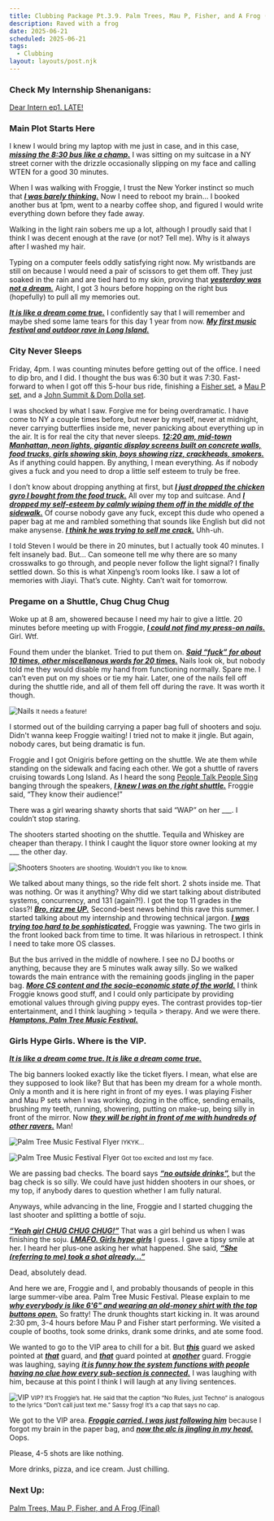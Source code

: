 ```yaml
---
title: Clubbing Package Pt.3.9. Palm Trees, Mau P, Fisher, and A Frog (Intro)
description: Raved with a frog
date: 2025-06-21
scheduled: 2025-06-21
tags:
  - Clubbing
layout: layouts/post.njk
---
```


<h3>Check My Internship Shenanigans:</h3>
<a href="{{ '/posts/dearinternep1/' | url }}">Dear Intern ep1. LATE!</a>

<h3>Main Plot Starts Here</h3>

I knew I would bring my laptop with me just in case, and in this case, ***<u>missing the 8:30 bus like a champ.***</u> I was sitting on my suitcase in a NY street corner with the drizzle occasionally slipping on my face and calling WTEN for a good 30 minutes.

When I was walking with Froggie, I trust the New Yorker instinct so much that ***<u>I was barely thinking.***</u> Now I need to reboot my brain… I booked another bus at 1pm, went to a nearby coffee shop, and figured I would write everything down before they fade away.

Walking in the light rain sobers me up a lot, although I proudly said that I think I was decent enough at the rave (or not? Tell me). Why is it always after I washed my hair.

Typing on a computer feels oddly satisfying right now. My wristbands are still on because I would need a pair of scissors to get them off. They just soaked in the rain and are tied hard to my skin, proving that ***<u>yesterday was not a dream.***</u> Aight, I got 3 hours before hopping on the right bus (hopefully) to pull all my memories out.

***<u>It is like a dream come true.***</u> I confidently say that I will remember and maybe shed some lame tears for this day 1 year from now. ***<u>My first music festival and outdoor rave in Long Island.***</u>

<h3>City Never Sleeps</h3>

Friday, 4pm. I was counting minutes before getting out of the office. I need to dip bro, and I did. I thought the bus was 6:30 but it was 7:30. Fast-forward to when I got off this 5-hour bus ride, finishing a [Fisher set](https://youtu.be/mzArzdY24wU?si=Q-ndARfVWJ0D3Hdz), a [Mau P set](https://youtu.be/WEcImcXf6C0?si=AvAUg3eGHEHLV8Kn), and a [John Summit & Dom Dolla set](https://youtu.be/9ZqJPIbTme4?si=PIaPy-aklGp31ylg).

I was shocked by what I saw. Forgive me for being overdramatic. I have come to NY a couple times before, but never by myself, never at midnight, never carrying butterflies inside me, never panicking about everything up in the air. It is for real the city that never sleeps. ***<u>12:20 am, mid-town Manhattan, neon lights, gigantic display screens built on concrete walls, food trucks, girls showing skin, boys showing rizz, crackheads, smokers.***</u> As if anything could happen. By anything, I mean everything. As if nobody gives a fuck and you need to drop a little self esteem to truly be free.

I don’t know about dropping anything at first, but ***<u>I just dropped the chicken gyro I bought from the food truck.***</u> All over my top and suitcase. And ***<u>I dropped my self-esteem by calmly wiping them off in the middle of the sidewalk.***</u> Of course nobody gave any fuck, except this dude who opened a paper bag at me and rambled something that sounds like English but did not make anysense. ***<u>I think he was trying to sell me crack.***</u> Uhh-uh.

I told Steven I would be there in 20 minutes, but I actually took 40 minutes. I felt insanely bad. But… Can someone tell me why there are so many crosswalks to go through, and people never follow the light signal? I finally settled down. So this is what Xinpeng’s room looks like. I saw a lot of memories with Jiayi. That’s cute. Nighty. Can’t wait for tomorrow.

<h3>Pregame on a Shuttle, Chug Chug Chug</h3>

Woke up at 8 am, showered because I need my hair to give a little. 20 minutes before meeting up with Froggie, ***<u>I could not find my press-on nails.***</u> Girl. Wtf.

Found them under the blanket. Tried to put them on. ***<u>Said “fuck” for about 10 times, other miscellanous words for 20 times.***</u> Nails look ok, but nobody told me they would disable my hand from functioning normally. Spare me. I can’t even put on my shoes or tie my hair. Later, one of the nails fell off during the shuttle ride, and all of them fell off during the rave. It was worth it though.

![Nails](/img/palm_tree/nails.jpg)
<small>It needs a feature!</small>

I stormed out of the building carrying a paper bag full of shooters and soju. Didn't wanna keep Froggie waiting! I tried not to make it jingle. But again, nobody cares, but being dramatic is fun.

Froggie and I got Onigiris before getting on the shuttle. We ate them while standing on the sidewalk and facing each other. We got a shuttle of ravers cruising towards Long Island. As I heard the song [People Talk People Sing](https://open.spotify.com/track/1HAflwKirsoDsun2cOIBvx?si=a7fc8c7136e542f9) banging through the speakers, ***<u>I knew I was on the right shuttle.***</u> Froggie said, “They know their audience!”

There was a girl wearing shawty shorts that said “WAP” on her ___. I couldn’t stop staring.

The shooters started shooting on the shuttle. Tequila and Whiskey are cheaper than therapy. I think I caught the liquor store owner looking at my ___ the other day.

![Shooters](/img/palm_tree/shooters.jpeg)
<small>Shooters are shooting. Wouldn't you like to know.</small>

We talked about many things, so the ride felt short. 2 shots inside me. That was nothing. Or was it anything? Why did we start talking about distributed systems, concurrency, and 131 (again?!). I got the top 11 grades in the class?! ***<u>Bro, rizz me UP.***</u> Second-best news behind this rave this summer. I started talking about my internship and throwing technical jargon. ***<u>I was trying too hard to be sophisticated.***</u> Froggie was yawning. The two girls in the front looked back from time to time. It was hilarious in retrospect. I think I need to take more OS classes.

But the bus arrived in the middle of nowhere. I see no DJ booths or anything, because they are 5 minutes walk away silly. So we walked towards the main entrance with the remaining goods jingling in the paper bag. ***<u>More CS content and the socio-economic state of the world.***</u> I think Froggie knows good stuff, and I could only participate by providing emotional values through giving puppy eyes. The contrast provides top-tier entertainment, and I think laughing > tequila > therapy. And we were there. ***<u>Hamptons, Palm Tree Music Festival.***</u>

<h3>Girls Hype Girls. Where is the VIP.</h3>

***<u>It is like a dream come true. It is like a dream come true.***</u>

The big banners looked exactly like the ticket flyers. I mean, what else are they supposed to look like? But that has been my dream for a whole month. Only a month and it is here right in front of my eyes. I was playing Fisher and Mau P sets when I was working, dozing in the office, sending emails, brushing my teeth, running, showering, putting on make-up, being silly in front of the mirror. Now ***<u>they will be right in front of me with hundreds of other ravers.***</u> Man!

![Palm Tree Music Festival Flyer](/img/palm_tree/palm_tree_flyer.jpg)
<small>IYKYK...</small>

![Palm Tree Music Festival Flyer](/img/palm_tree/me_w_flyer.jpeg)
<small>Got too excited and lost my face.</small>

We are passing bad checks. The board says ***<u>“no outside drinks”,***</u> but the bag check is so silly. We could have just hidden shooters in our shoes, or my top, if anybody dares to question whether I am fully natural.

Anyways, while advancing in the line, Froggie and I started chugging the last shooter and splitting a bottle of soju.

***<u>“Yeah girl CHUG CHUG CHUG!”***</u> That was a girl behind us when I was finishing the soju. ***<u>LMAFO. Girls hype girls***</u> I guess. I gave a tipsy smile at her. I heard her plus-one asking her what happened. She said, ***<u>“She (referring to me) took a shot already…”***</u>

Dead, absolutely dead.

And here we are, Froggie and I, and probably thousands of people in this large summer-vibe area. Palm Tree Music Festival. Please explain to me ***<u>why everybody is like 6'6" and wearing an old-money shirt with the top buttons open.***</u> So fratty! The drunk thoughts start kicking in. It was around 2:30 pm, 3-4 hours before Mau P and Fisher start performing. We visited a couple of booths, took some drinks, drank some drinks, and ate some food.

We wanted to go to the VIP area to chill for a bit. But ***<u>this***</u> guard we asked pointed at ***<u>that***</u> guard, and ***<u>that***</u> guard pointed at ***<u>another***</u> guard. Froggie was laughing, saying ***<u>it is funny how the system functions with people having no clue how every sub-section is connected.***</u> I was laughing with him, because at this point I think I will laugh at any living sentences.

![VIP](/img/palm_tree/me_w_hat.jpeg)
<small>VIP?
It’s Froggie’s hat. He said that the caption “No Rules, just Techno” is analogous to the lyrics “Don’t call just text me.” Sassy frog!
It’s a cap that says no cap.</small>


We got to the VIP area. ***<u>Froggie carried. I was just following him***</u> because I forgot my brain in the paper bag, and ***<u>now the alc is jingling in my head.***</u> Oops.

Please, 4-5 shots are like nothing.

More drinks, pizza, and ice cream. Just chilling.

<h3>Next Up:</h3>
<a href="{{ '/posts/clubbingpackagept4/' | url }}">Palm Trees, Mau P, Fisher, and A Frog (Final)</a>

